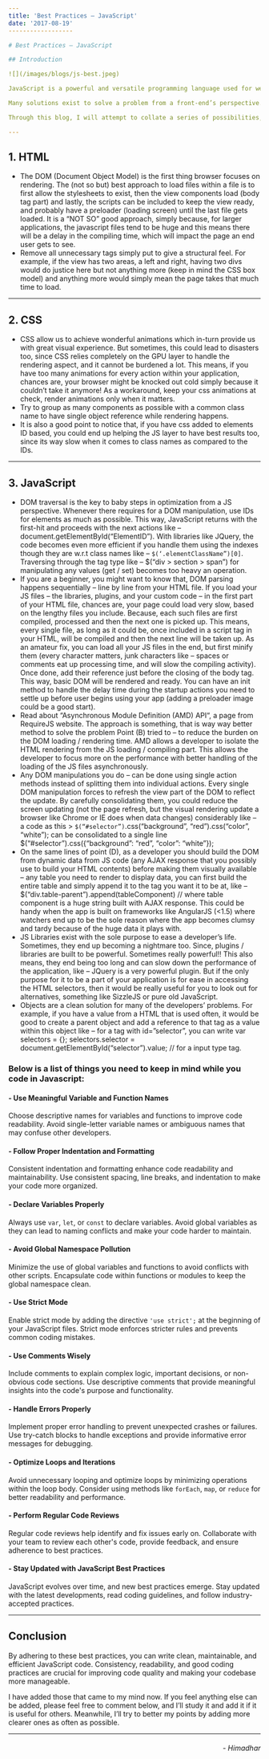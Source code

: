 ```yaml
---
title: 'Best Practices – JavaScript'
date: '2017-08-19'
------------------

# Best Practices – JavaScript

## Introduction

![](/images/blogs/js-best.jpeg)

JavaScript is a powerful and versatile programming language used for web development. To write clean, maintainable, and efficient code, it's essential to follow best practices. This article presents some of the best practices for JavaScript development.

Many solutions exist to solve a problem from a front-end’s perspective. But it needs a lot of efforts to get it right, to tune the performance to the best possible way, to keep things in sync in the most controlled and efficient manner, every time you build a webapp. As a front end developer, I believe that most of the cases, we tend to ignore that, whatever be the size of the app, performance should be the elementary concern for choosing the right – frameworks, libraries, storage mechanisms and so on.

Through this blog, I will attempt to collate a series of possibilities, when implemented, could lead to a great performance quality in your application. I’ll focus on 3 areas separately – HTML, CSS and the JS part of the app.

---
```


## 1. HTML

- The DOM (Document Object Model) is the first thing browser focuses on rendering. The (not so but) best approach to load files within a file is to first allow the stylesheets to exist, then the view components load (body tag part) and lastly, the scripts can be included to keep the view ready, and probably have a preloader (loading screen) until the last file gets loaded. It is a “NOT SO” good approach, simply because, for larger applications, the javascript files tend to be huge and this means there will be a delay in the compiling time, which will impact the page an end user gets to see.
- Remove all unnecessary tags simply put to give a structural feel. For example, if the view has two areas, a left and right, having two divs would do justice here but not anything more (keep in mind the CSS box model) and anything more would simply mean the page takes that much time to load.

---

## 2. CSS

- CSS allow us to achieve wonderful animations which in-turn provide us with great visual experience. But sometimes, this could lead to disasters too, since CSS relies completely on the GPU layer to handle the rendering aspect, and it cannot be burdened a lot. This means, if you have too many animations for every action within your application, chances are, your browser might be knocked out cold simply because it couldn’t take it anymore! As a workaround, keep your css animations at check, render animations only when it matters.
- Try to group as many components as possible with a common class name to have single object reference while rendering happens.
- It is also a good point to notice that, if you have css added to elements ID based, you could end up helping the JS layer to have best results too, since its way slow when it comes to class names as compared to the IDs.

---

## 3. JavaScript

- DOM traversal is the key to baby steps in optimization from a JS perspective. Whenever there requires for a DOM manipulation, use IDs for elements as much as possible. This way, JavaScript returns with the first-hit and proceeds with the next actions like – document.getElementById(“ElementID”). With libraries like JQuery, the code becomes even more efficient if you handle them using the indexes though they are w.r.t class names like – `$(‘.elementClassName”)[0]`. Traversing through the tag type like – $(“div > section > span”) for manipulating any values (get / set) becomes too heavy an operation.
- If you are a beginner, you might want to know that, DOM parsing happens sequentially – line by line from your HTML file. If you load your JS files – the libraries, plugins, and your custom code – in the first part of your HTML file, chances are, your page could load very slow, based on the lengthy files you include. Because, each such files are first compiled, processed and then the next one is picked up. This means, every single file, as long as it could be, once included in a script tag in your HTML, will be compiled and then the next line will be taken up. As an amateur fix, you can load all your JS files in the end, but first minify them (every character matters, junk characters like – spaces or comments eat up processing time, and will slow the compiling activity). Once done, add their reference just before the closing of the body tag. This way, basic DOM will be rendered and ready. You can have an init method to handle the delay time during the startup actions you need to settle up before user begins using your app (adding a preloader image could be a good start).
- Read about “Asynchronous Module Definition (AMD) API“, a page from RequireJS website. The approach is something, that is way way better method to solve the problem Point (B) tried to – to reduce the burden on the DOM loading / rendering time. AMD allows a developer to isolate the HTML rendering from the JS loading / compiling part. This allows the developer to focus more on the performance with better handling of the loading of the JS files asynchronously.
- Any DOM manipulations you do – can be done using single action methods instead of splitting them into individual actions. Every single DOM manipulation forces to refresh the view part of the DOM to reflect the update. By carefully consolidating them, you could reduce the screen updating (not the page refresh, but the visual rendering update a browser like Chrome or IE does when data changes) considerably like – a code as this > `$(“#selector”)`.css(“background”, “red”).css(“color”, “white”); can be consolidated to a single line $(“#selector”).css({“background”: “red”, “color”: “white”});
- On the same lines of point (D), as a developer you should build the DOM from dynamic data from JS code (any AJAX response that you possibly use to build your HTML contents) before making them visually available – any table you need to render to display data, you can first build the entire table and simply append it to the tag you want it to be at, like – $(“div.table-parent”).append(tableComponent) // where table component is a huge string built with AJAX response. This could be handy when the app is built on frameworks like AngularJS (<1.5) where watchers end up to be the sole reason where the app becomes clumsy and tardy because of the huge data it plays with.
- JS Libraries exist with the sole purpose to ease a developer’s life. Sometimes, they end up becoming a nightmare too. Since, plugins / libraries are built to be powerful. Sometimes really powerful!! This also means, they end being too long and can slow down the performance of the application, like – JQuery is a very powerful plugin. But if the only purpose for it to be a part of your application is for ease in accessing the HTML selectors, then it would be really useful for you to look out for alternatives, something like SizzleJS or pure old JavaScript.
- Objects are a clean solution for many of the developers’ problems. For example, if you have a value from a HTML that is used often, it would be good to create a parent object and add a reference to that tag as a value within this object like – for a tag with id=”selector”, you can write var selectors = {}; selectors.selector = document.getElementById(“selector”).value; // for a input type tag.

### Below is a list of things you need to keep in mind while you code in Javascript:

#### - Use Meaningful Variable and Function Names

Choose descriptive names for variables and functions to improve code readability. Avoid single-letter variable names or ambiguous names that may confuse other developers.

#### - Follow Proper Indentation and Formatting

Consistent indentation and formatting enhance code readability and maintainability. Use consistent spacing, line breaks, and indentation to make your code more organized.

#### - Declare Variables Properly

Always use `var`, `let`, or `const` to declare variables. Avoid global variables as they can lead to naming conflicts and make your code harder to maintain.

#### - Avoid Global Namespace Pollution

Minimize the use of global variables and functions to avoid conflicts with other scripts. Encapsulate code within functions or modules to keep the global namespace clean.

#### - Use Strict Mode

Enable strict mode by adding the directive `'use strict';` at the beginning of your JavaScript files. Strict mode enforces stricter rules and prevents common coding mistakes.

#### - Use Comments Wisely

Include comments to explain complex logic, important decisions, or non-obvious code sections. Use descriptive comments that provide meaningful insights into the code's purpose and functionality.

#### - Handle Errors Properly

Implement proper error handling to prevent unexpected crashes or failures. Use try-catch blocks to handle exceptions and provide informative error messages for debugging.

#### - Optimize Loops and Iterations

Avoid unnecessary looping and optimize loops by minimizing operations within the loop body. Consider using methods like `forEach`, `map`, or `reduce` for better readability and performance.

#### - Perform Regular Code Reviews

Regular code reviews help identify and fix issues early on. Collaborate with your team to review each other's code, provide feedback, and ensure adherence to best practices.

#### - Stay Updated with JavaScript Best Practices

JavaScript evolves over time, and new best practices emerge. Stay updated with the latest developments, read coding guidelines, and follow industry-accepted practices.

---

## Conclusion

By adhering to these best practices, you can write clean, maintainable, and efficient JavaScript code. Consistency, readability, and good coding practices are crucial for improving code quality and making your codebase more manageable.

I have added those that came to my mind now. If you feel anything else can be added, please feel free to comment below, and I’ll study it and add it if it is useful for others. Meanwhile, I’ll try to better my points by adding more clearer ones as often as possible.

---

<h6 style="text-align: right">
- Himadhar
</h6>

